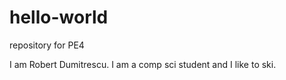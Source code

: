 # hello-world
repository for PE4

I am Robert Dumitrescu. I am a comp sci student and I like to ski.
